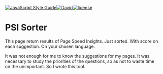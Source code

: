 [![JavaScript Style Guide](https://img.shields.io/badge/code_style-standard-brightgreen.svg?style=flat-square)](https://standardjs.com)[![David](https://img.shields.io/david/dev/Gurylev/psi-sorter.svg?style=flat-square)]()[![license](https://img.shields.io/github/license/mashape/apistatus.svg?style=flat-square)](http://makeapullrequest.com)
# PSI Sorter 
This page return results of Page Speed Insights. Just sorted. With score on each suggestion. On your chosen language.

It was not enough for me to know the suggestions for my pages. It was necessary to study the priorities of the questions, so as not to waste time on the unimportant. So I wrote this tool.
